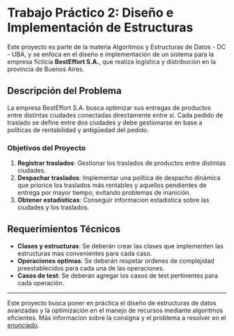# Trabajo Práctico 2: Diseño e Implementación de Estructuras

Este proyecto es parte de la materia Algoritmos y Estructuras de Datos - DC - UBA, y se enfoca en el diseño e implementación de un sistema para la empresa ficticia **BestEffort S.A.**, que realiza logística y distribución en la provincia de Buenos Aires.

## Descripción del Problema

La empresa BestEffort S.A. busca optimizar sus entregas de productos entre distintas ciudades conectadas directamente entre sí. Cada pedido de traslado se define entre dos ciudades y debe gestionarse en base a políticas de rentabilidad y antigüedad del pedido.

### Objetivos del Proyecto

1. **Registrar traslados**: Gestionar los traslados de productos entre distintas ciudades.
2. **Despachar traslados**: Implementar una política de despacho dinámica que priorice los traslados más rentables y aquellos pendientes de entrega por mayor tiempo, evitando problemas de inanición.
3. **Obtener estadisticas**: Conseguir informacion estadistica sobre las ciudades y los traslados.

## Requerimientos Técnicos

- **Clases y estructuras**: Se deberán crear las clases que implementen las estructuras mas convenientes para cada caso.
- **Operaciones optimas**: Se deberán respetar ordenes de complejidad preestablecidos para cada una de las operaciones.
- **Casos de test**: Se deberán agregar los casos de test pertinentes para cada operación.


---

Este proyecto busca poner en práctica el diseño de estructuras de datos avanzadas y la optimización en el manejo de recursos mediante algoritmos eficientes.  Más informacion sobre la consigna y el problema a resolver en el [enunciado](enunciado.pdf).
